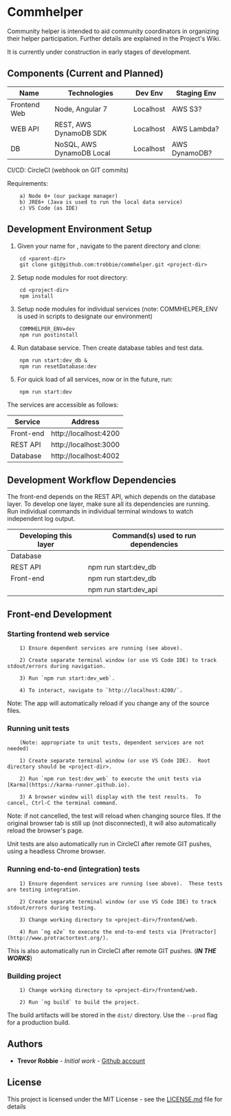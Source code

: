 # Commhelper

Community helper is intended to aid community coordinators in organizing their helper participation.  Further details are explained in the Project's Wiki.

It is currently under construction in early stages of development.

## Components (Current and Planned)
| Name         | Technologies |   Dev Env   | Staging Env
|--------------|--------------|-------------|-------------|
| Frontend Web | Node, Angular 7 | Localhost | AWS S3?
| WEB API      | REST, AWS DynamoDB SDK | Localhost | AWS Lambda?
| DB           | NoSQL, AWS DynamoDB Local | Localhost | AWS DynamoDB?

CI/CD: CircleCI (webhook on GIT commits)

Requirements:

		a) Node 6+ (our package manager)
    	b) JRE6+ (Java is used to run the local data service)
    	c) VS Code (as IDE)

## Development Environment Setup
1) Given your name for <project-dir>, navigate to the parent directory and clone:
```
	cd <parent-dir>
	git clone git@github.com:trobbie/commhelper.git <project-dir>
```

2) Setup node modules for root directory:
```
	cd <project-dir>
	npm install
```

3) Setup node modules for individual services (note: COMMHELPER_ENV is used in scripts to designate our environment)
```
	COMMHELPER_ENV=dev
	npm run postinstall
```

4) Run database service.  Then create database tables and test data.
```
	npm run start:dev_db &
	npm run resetDatabase:dev
```

5) For quick load of all services, now or in the future, run:
```
	npm run start:dev
```

The services are accessible as follows:

| Service | Address
|---------|---------|
| Front-end | http://localhost:4200
| REST API | http://localhost:3000
| Database | http://localhost:4002


## Development Workflow Dependencies

The front-end depends on the REST API, which depends on the database layer.  To develop one layer, make sure all its dependencies are running.  
Run individual commands in individual terminal windows to watch independent log output.

| Developing this layer | Command(s) used to run dependencies |
|-----------------------|-------------------------------------|
| Database | <no dependencies>
| REST API | npm run start:dev_db
| Front-end | npm run start:dev_db
|           | npm run start:dev_api

## Front-end Development

### Starting frontend web service

		1) Ensure dependent services are running (see above).

		2) Create separate terminal window (or use VS Code IDE) to track stdout/errors during navigation.

		3) Run `npm run start:dev_web`.

		4) To interact, navigate to `http://localhost:4200/`.

Note: The app will automatically reload if you change any of the source files.

### Running unit tests
		(Note: appropriate to unit tests, dependent services are not needed) 

		1) Create separate terminal window (or use VS Code IDE).  Root directory should be <project-dir>.

		2) Run `npm run test:dev_web` to execute the unit tests via [Karma](https://karma-runner.github.io).

		3) A browser window will display with the test results.  To cancel, Ctrl-C the terminal command.

Note: if not cancelled, the test will reload when changing source files.  If the original browser tab is still up (not disconnected), it will also automatically reload the browser's page.

Unit tests are also automatically run in CircleCI after remote GIT pushes, using a headless Chrome browser.

### Running end-to-end (integration) tests

		1) Ensure dependent services are running (see above).  These tests are testing integration.

		2) Create separate terminal window (or use VS Code IDE) to track stdout/errors during testing.

		3) Change working directory to <project-dir>/frontend/web.

		4) Run `ng e2e` to execute the end-to-end tests via [Protractor](http://www.protractortest.org/).

This is also automatically run in CircleCI after remote GIT pushes. (***IN THE WORKS***)

### Building project

		1) Change working directory to <project-dir>/frontend/web.

		2) Run `ng build` to build the project. 

The build artifacts will be stored in the `dist/` directory. Use the `--prod` flag for a production build.

## Authors

* **Trevor Robbie** - *Initial work* - [Github account](https://github.com/trobbie)

## License

This project is licensed under the MIT License - see the [LICENSE.md](LICENSE.md) file for details
